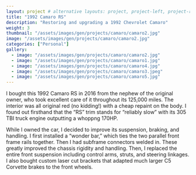 ```yaml
---
layout: project # alternative layouts: project, project-left, project-right, project-top
title: "1992 Camaro RS"
description: "Restoring and upgrading a 1992 Chevrolet Camaro"
weight: 3
thumbnail: "/assets/images/gen/projects/camaro/camaro2.jpg"
image: "/assets/images/gen/projects/camaro/camaro2.jpg"
categories: ["Personal"]
gallery:
  - image: "/assets/images/gen/projects/camaro/camaro2.jpg"
  - image: "/assets/images/gen/projects/camaro/camaro1.jpg"
  - image: "/assets/images/gen/projects/camaro/camaro4.jpg"
  - image: "/assets/images/gen/projects/camaro/camaro3.jpeg"
  - image: "/assets/images/gen/projects/camaro/camaro5.jpg"
---
```


I bought this 1992 Camaro RS in 2016 from the nephew of the original owner, who took excellent care of it throughout its 125,000 miles. The interior was all original red (no kidding!) with a cheap repaint on the body. I found out firsthand that the “RS” trim stands for “reliably slow” with its 305 TBI truck engine outputting a whoppng 170HP.

 While I owned the car, I decided to improve its suspension, braking, and handling. I first installed a “wonder bar,” which ties the two parallel front frame rails together. Then I had subframe connectors welded in. These greatly improved the chassis rigidity and handling. Then, I replaced the entire front suspension including control arms, struts, and steering linkages. I also bought custom laser cut brackets that adapted much larger C5 Corvette brakes to the front wheels. 



